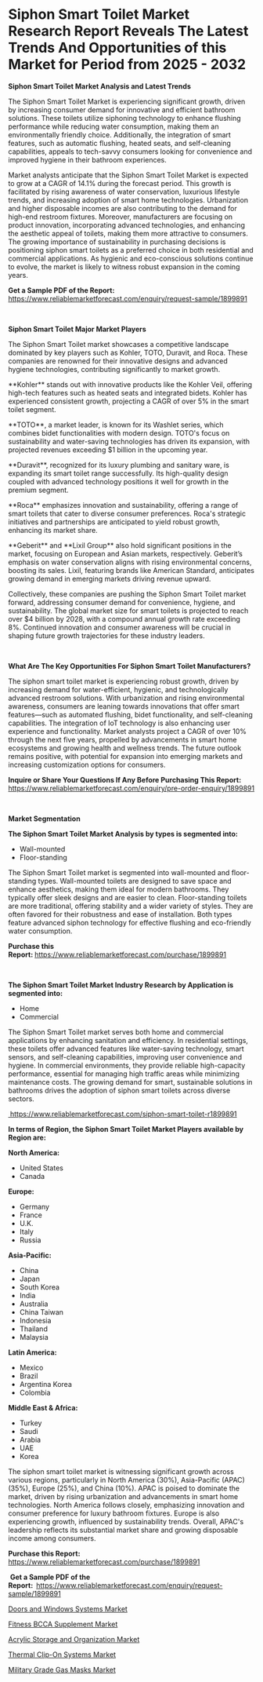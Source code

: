 <p><h1>Siphon Smart Toilet Market Research Report Reveals The Latest Trends And Opportunities of this Market for Period from 2025 - 2032</h1></p><p><strong>Siphon Smart Toilet Market Analysis and Latest Trends</strong></p>
<p><p>The Siphon Smart Toilet Market is experiencing significant growth, driven by increasing consumer demand for innovative and efficient bathroom solutions. These toilets utilize siphoning technology to enhance flushing performance while reducing water consumption, making them an environmentally friendly choice. Additionally, the integration of smart features, such as automatic flushing, heated seats, and self-cleaning capabilities, appeals to tech-savvy consumers looking for convenience and improved hygiene in their bathroom experiences.</p><p>Market analysts anticipate that the Siphon Smart Toilet Market is expected to grow at a CAGR of 14.1% during the forecast period. This growth is facilitated by rising awareness of water conservation, luxurious lifestyle trends, and increasing adoption of smart home technologies. Urbanization and higher disposable incomes are also contributing to the demand for high-end restroom fixtures. Moreover, manufacturers are focusing on product innovation, incorporating advanced technologies, and enhancing the aesthetic appeal of toilets, making them more attractive to consumers. The growing importance of sustainability in purchasing decisions is positioning siphon smart toilets as a preferred choice in both residential and commercial applications. As hygienic and eco-conscious solutions continue to evolve, the market is likely to witness robust expansion in the coming years.</p></p>
<p><strong>Get a Sample PDF of the Report:&nbsp;</strong> <a href="https://www.reliablemarketforecast.com/enquiry/request-sample/1899891?utm_campaign=1102&utm_medium=2&utm_source=Github&utm_content=ia&utm_term=06042025&utm_id=siphon-smart-toilet">https://www.reliablemarketforecast.com/enquiry/request-sample/1899891</a></p>
<p>&nbsp;</p>
<p><strong>Siphon Smart Toilet Major Market Players</strong></p>
<p><p>The Siphon Smart Toilet market showcases a competitive landscape dominated by key players such as Kohler, TOTO, Duravit, and Roca. These companies are renowned for their innovative designs and advanced hygiene technologies, contributing significantly to market growth.</p><p>**Kohler** stands out with innovative products like the Kohler Veil, offering high-tech features such as heated seats and integrated bidets. Kohler has experienced consistent growth, projecting a CAGR of over 5% in the smart toilet segment.</p><p>**TOTO**, a market leader, is known for its Washlet series, which combines bidet functionalities with modern design. TOTO's focus on sustainability and water-saving technologies has driven its expansion, with projected revenues exceeding $1 billion in the upcoming year.</p><p>**Duravit**, recognized for its luxury plumbing and sanitary ware, is expanding its smart toilet range successfully. Its high-quality design coupled with advanced technology positions it well for growth in the premium segment.</p><p>**Roca** emphasizes innovation and sustainability, offering a range of smart toilets that cater to diverse consumer preferences. Roca's strategic initiatives and partnerships are anticipated to yield robust growth, enhancing its market share.</p><p>**Geberit** and **Lixil Group** also hold significant positions in the market, focusing on European and Asian markets, respectively. Geberit’s emphasis on water conservation aligns with rising environmental concerns, boosting its sales. Lixil, featuring brands like American Standard, anticipates growing demand in emerging markets driving revenue upward.</p><p>Collectively, these companies are pushing the Siphon Smart Toilet market forward, addressing consumer demand for convenience, hygiene, and sustainability. The global market size for smart toilets is projected to reach over $4 billion by 2028, with a compound annual growth rate exceeding 8%. Continued innovation and consumer awareness will be crucial in shaping future growth trajectories for these industry leaders.</p></p>
<p>&nbsp;</p>
<p><strong>What Are The Key Opportunities For Siphon Smart Toilet Manufacturers?</strong></p>
<p><p>The siphon smart toilet market is experiencing robust growth, driven by increasing demand for water-efficient, hygienic, and technologically advanced restroom solutions. With urbanization and rising environmental awareness, consumers are leaning towards innovations that offer smart features—such as automated flushing, bidet functionality, and self-cleaning capabilities. The integration of IoT technology is also enhancing user experience and functionality. Market analysts project a CAGR of over 10% through the next five years, propelled by advancements in smart home ecosystems and growing health and wellness trends. The future outlook remains positive, with potential for expansion into emerging markets and increasing customization options for consumers.</p></p>
<p><strong>Inquire or Share Your Questions If Any Before Purchasing This Report:</strong> <a href="https://www.reliablemarketforecast.com/enquiry/pre-order-enquiry/1899891?utm_campaign=1102&utm_medium=2&utm_source=Github&utm_content=ia&utm_term=06042025&utm_id=siphon-smart-toilet">https://www.reliablemarketforecast.com/enquiry/pre-order-enquiry/1899891</a></p>
<p>&nbsp;</p>
<p><strong>Market Segmentation</strong></p>
<p><strong>The Siphon Smart Toilet Market Analysis by types is segmented into:</strong></p>
<p><ul><li>Wall-mounted</li><li>Floor-standing</li></ul></p>
<p><p>The Siphon Smart Toilet market is segmented into wall-mounted and floor-standing types. Wall-mounted toilets are designed to save space and enhance aesthetics, making them ideal for modern bathrooms. They typically offer sleek designs and are easier to clean. Floor-standing toilets are more traditional, offering stability and a wider variety of styles. They are often favored for their robustness and ease of installation. Both types feature advanced siphon technology for effective flushing and eco-friendly water consumption.</p></p>
<p><strong>Purchase this Report:&nbsp;</strong><a href="https://www.reliablemarketforecast.com/purchase/1899891?utm_campaign=1102&utm_medium=2&utm_source=Github&utm_content=ia&utm_term=06042025&utm_id=siphon-smart-toilet">https://www.reliablemarketforecast.com/purchase/1899891</a></p>
<p>&nbsp;</p>
<p><strong>The Siphon Smart Toilet Market Industry Research by Application is segmented into:</strong></p>
<p><ul><li>Home</li><li>Commercial</li></ul></p>
<p><p>The Siphon Smart Toilet market serves both home and commercial applications by enhancing sanitation and efficiency. In residential settings, these toilets offer advanced features like water-saving technology, smart sensors, and self-cleaning capabilities, improving user convenience and hygiene. In commercial environments, they provide reliable high-capacity performance, essential for managing high traffic areas while minimizing maintenance costs. The growing demand for smart, sustainable solutions in bathrooms drives the adoption of siphon smart toilets across diverse sectors.</p></p>
<p><a href="https://www.reliablemarketforecast.com/siphon-smart-toilet-r1899891?utm_campaign=1102&utm_medium=2&utm_source=Github&utm_content=ia&utm_term=06042025&utm_id=siphon-smart-toilet">&nbsp;https://www.reliablemarketforecast.com/siphon-smart-toilet-r1899891</a></p>
<p><strong>In terms of Region, the Siphon Smart Toilet Market Players available by Region are:</strong></p>
<p>
    <p> <strong> North America: </strong>
        <ul>
            <li>United States</li>
            <li>Canada</li>
        </ul>
        </p> 
    <p> <strong> Europe: </strong>
        <ul>
            <li>Germany</li>
            <li>France</li>
            <li>U.K.</li>
            <li>Italy</li>
            <li>Russia</li>
        </ul>
        </p> 
    <p> <strong> Asia-Pacific: </strong>
        <ul>
            <li>China</li>
            <li>Japan</li>
            <li>South Korea</li>
            <li>India</li>
            <li>Australia</li>
            <li>China Taiwan</li>
            <li>Indonesia</li>
            <li>Thailand</li>
            <li>Malaysia</li>
        </ul>
        </p> 
    <p> <strong> Latin America: </strong>
        <ul>
            <li>Mexico</li>
            <li>Brazil</li>
            <li>Argentina Korea</li>
            <li>Colombia</li>
        </ul>
        </p> 
    <p> <strong> Middle East & Africa: </strong>
        <ul>
            <li>Turkey</li>
            <li>Saudi</li>
            <li>Arabia</li>
            <li>UAE</li>
            <li>Korea</li>
        </ul>
    </p>
    </p>
<p><p>The siphon smart toilet market is witnessing significant growth across various regions, particularly in North America (30%), Asia-Pacific (APAC) (35%), Europe (25%), and China (10%). APAC is poised to dominate the market, driven by rising urbanization and advancements in smart home technologies. North America follows closely, emphasizing innovation and consumer preference for luxury bathroom fixtures. Europe is also experiencing growth, influenced by sustainability trends. Overall, APAC's leadership reflects its substantial market share and growing disposable income among consumers.</p></p>
<p><strong>Purchase this Report: </strong><a href="https://www.reliablemarketforecast.com/purchase/1899891?utm_campaign=1102&utm_medium=2&utm_source=Github&utm_content=ia&utm_term=06042025&utm_id=siphon-smart-toilet">https://www.reliablemarketforecast.com/purchase/1899891</a></p>
<p>&nbsp;<strong>Get a Sample PDF of the Report:&nbsp;&nbsp;</strong><a href="https://www.reliablemarketforecast.com/enquiry/request-sample/1899891?utm_campaign=1102&utm_medium=2&utm_source=Github&utm_content=ia&utm_term=06042025&utm_id=siphon-smart-toilet">https://www.reliablemarketforecast.com/enquiry/request-sample/1899891</a></p>
<p><strong></strong></p>
<p><p><a href="https://github.com/shiahbuyerin/Market-Research-Report-List-1/blob/main/doors-and-windows-systems-market.md?utm_campaign=1102&utm_medium=2&utm_source=Github&utm_content=ia&utm_term=06042025&utm_id=siphon-smart-toilet">Doors and Windows Systems Market</a></p><p><a href="https://github.com/yaldotiedegq/Market-Research-Report-List-1/blob/main/fitness-bcca-supplement-market.md?utm_campaign=1102&utm_medium=2&utm_source=Github&utm_content=ia&utm_term=06042025&utm_id=siphon-smart-toilet">Fitness BCCA Supplement Market</a></p><p><a href="https://github.com/zalubakoraka/Market-Research-Report-List-1/blob/main/acrylic-storage-and-organization-market.md?utm_campaign=1102&utm_medium=2&utm_source=Github&utm_content=ia&utm_term=06042025&utm_id=siphon-smart-toilet">Acrylic Storage and Organization Market</a></p><p><a href="https://github.com/sacmatidora/Market-Research-Report-List-1/blob/main/thermal-clip-on-systems-market.md?utm_campaign=1102&utm_medium=2&utm_source=Github&utm_content=ia&utm_term=06042025&utm_id=siphon-smart-toilet">Thermal Clip-On Systems Market</a></p><p><a href="https://github.com/fahieraudau9/Market-Research-Report-List-1/blob/main/military-grade-gas-masks-market.md?utm_campaign=1102&utm_medium=2&utm_source=Github&utm_content=ia&utm_term=06042025&utm_id=siphon-smart-toilet">Military Grade Gas Masks Market</a></p></p>